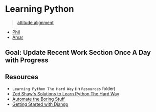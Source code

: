 # Learning Python
> [attitude alignment](https://www.youtube.com/watch?v=Y3lQSxNdr3c)

* [Phil](./phil)
* [Amar](./amar)

## Goal: Update Recent Work Section Once A Day with Progress

## Resources

* `Learning Python The Hard Way` (in `Resources` folder)
* [Zed Shaw's Solutions to Learn Python The Hard Way](https://github.com/zedshaw/learn-more-python-the-hard-way-solutions)
* [Automate the Boring Stuff](https://automatetheboringstuff.com/)
* [Getting Started with Django](https://www.djangoproject.com/start/)